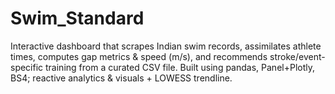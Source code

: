 # Swim_Standard
Interactive dashboard that scrapes Indian swim records, assimilates athlete times, computes gap metrics &amp; speed (m/s), and recommends stroke/event-specific training from a curated CSV file. Built using pandas, Panel+Plotly, BS4; reactive analytics &amp; visuals + LOWESS trendline.
